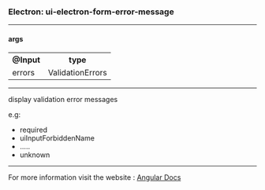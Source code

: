 

### Electron: ui-electron-form-error-message

----

#### args

<table>
<tr>
  <th>@Input</th>
  <th>type</th>
</tr>
<tr>
  <td>errors</td>
  <td>ValidationErrors</td>
</tr>
</table>

----

display validation error messages

e.g:

- required
- uiInputForbiddenName
- .....
- unknown

---

For more information visit the website :
[Angular Docs](https://angular.io/guide/form-validation)

